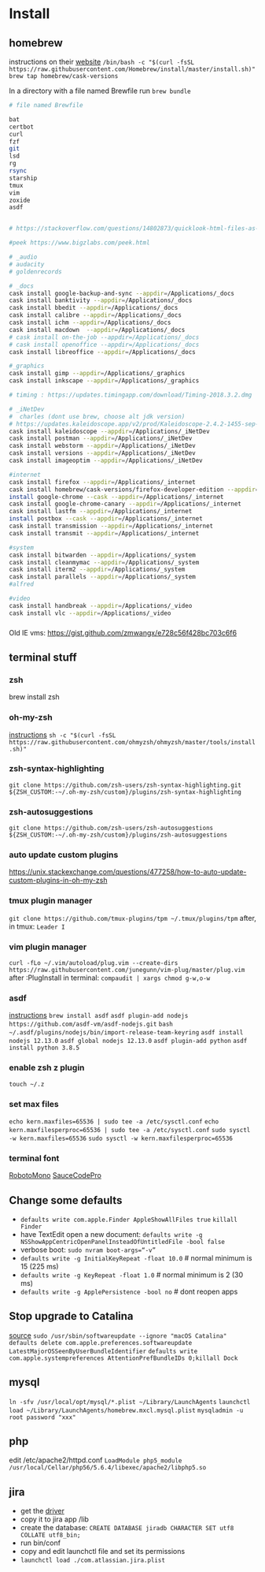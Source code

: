 # Install

## homebrew

instructions on their [website](http://brew.sh/)
`/bin/bash -c "$(curl -fsSL https://raw.githubusercontent.com/Homebrew/install/master/install.sh)"`
`brew tap homebrew/cask-versions`

In a directory with a file named Brewfile run `brew bundle`

```bash
# file named Brewfile

bat
certbot
curl
fzf
git
lsd
rg
rsync
starship
tmux
vim
zoxide
asdf


# https://stackoverflow.com/questions/14802873/quicklook-html-files-as-text-not-rendered-html

#peek https://www.bigzlabs.com/peek.html

# _audio
# audacity
# goldenrecords

# _docs
cask install google-backup-and-sync --appdir=/Applications/_docs
cask install banktivity --appdir=/Applications/_docs
cask install bbedit --appdir=/Applications/_docs
cask install calibre --appdir=/Applications/_docs
cask install ichm --appdir=/Applications/_docs
cask install macdown  --appdir=/Applications/_docs
# cask install on-the-job --appdir=/Applications/_docs
# cask install openoffice --appdir=/Applications/_docs
cask install libreoffice --appdir=/Applications/_docs

#_graphics
cask install gimp --appdir=/Applications/_graphics
cask install inkscape --appdir=/Applications/_graphics

# timing : https://updates.timingapp.com/download/Timing-2018.3.2.dmg

# _iNetDev
#  charles (dont use brew, choose alt jdk version)
# https://updates.kaleidoscope.app/v2/prod/Kaleidoscope-2.4.2-1455-sep-7-2021.app.zip
cask install kaleidoscope --appdir=/Applications/_iNetDev
cask install postman --appdir=/Applications/_iNetDev
cask install webstorm --appdir=/Applications/_iNetDev
cask install versions --appdir=/Applications/_iNetDev
cask install imageoptim --appdir=/Applications/_iNetDev

#internet
cask install firefox --appdir=/Applications/_internet
cask install homebrew/cask-versions/firefox-developer-edition --appdir=/Applications/_internet
install google-chrome --cask --appdir=/Applications/_internet
cask install google-chrome-canary --appdir=/Applications/_internet
cask install lastfm --appdir=/Applications/_internet
install postbox --cask --appdir=/Applications/_internet
cask install transmission --appdir=/Applications/_internet
cask install transmit --appdir=/Applications/_internet

#system
cask install bitwarden --appdir=/Applications/_system
cask install cleanmymac --appdir=/Applications/_system
cask install iterm2 --appdir=/Applications/_system
cask install parallels --appdir=/Applications/_system
#alfred

#video
cask install handbreak --appdir=/Applications/_video
cask install vlc --appdir=/Applications/_video


```

###

Old IE vms: https://gist.github.com/zmwangx/e728c56f428bc703c6f6

## terminal stuff

### zsh

brew install zsh

### oh-my-zsh

[instructions](https://github.com/robbyrussell/oh-my-zsh)
`sh -c "$(curl -fsSL https://raw.githubusercontent.com/ohmyzsh/ohmyzsh/master/tools/install.sh)"`

### zsh-syntax-highlighting

`git clone https://github.com/zsh-users/zsh-syntax-highlighting.git ${ZSH_CUSTOM:-~/.oh-my-zsh/custom}/plugins/zsh-syntax-highlighting`

### zsh-autosuggestions

`git clone https://github.com/zsh-users/zsh-autosuggestions ${ZSH_CUSTOM:-~/.oh-my-zsh/custom}/plugins/zsh-autosuggestions`

### auto update custom plugins
https://unix.stackexchange.com/questions/477258/how-to-auto-update-custom-plugins-in-oh-my-zsh

### tmux plugin manager

`git clone https://github.com/tmux-plugins/tpm ~/.tmux/plugins/tpm` after, in
tmux: `Leader I`

### vim plugin manager

`curl -fLo ~/.vim/autoload/plug.vim --create-dirs https://raw.githubusercontent.com/junegunn/vim-plug/master/plug.vim`
after :PlugInstall in terminal: `compaudit | xargs chmod g-w,o-w`

### asdf

[instructions](https://asdf-vm.com/#/core-manage-asdf-vm?id=install-asdf-vm)
`brew install asdf`
`asdf plugin-add nodejs https://github.com/asdf-vm/asdf-nodejs.git`
`bash ~/.asdf/plugins/nodejs/bin/import-release-team-keyring`
`asdf install nodejs 12.13.0`
`asdf global nodejs 12.13.0`
`asdf plugin-add python` `asdf install python 3.8.5`

### enable zsh z plugin

`touch ~/.z`

### set max files

`echo kern.maxfiles=65536 | sudo tee -a /etc/sysctl.conf`
`echo kern.maxfilesperproc=65536 | sudo tee -a /etc/sysctl.conf`
`sudo sysctl -w kern.maxfiles=65536`
`sudo sysctl -w kern.maxfilesperproc=65536`

### terminal font

[RobotoMono](https://github.com/ryanoasis/nerd-fonts/releases/download/v2.1.0/RobotoMono.zip)
[SauceCodePro](https://github.com/ryanoasis/nerd-fonts/releases/download/v2.1.0/SourceCodePro.zip)

## Change some defaults

- `defaults write com.apple.Finder AppleShowAllFiles true` `killall Finder`
- have TextEdit open a new document: `defaults write -g NSShowAppCentricOpenPanelInsteadOfUntitledFile -bool false`
- verbose boot: `sudo nvram boot-args=“-v”`
- `defaults write -g InitialKeyRepeat -float 10.0` # normal minimum is 15 (225 ms)
- `defaults write -g KeyRepeat -float 1.0` # normal minimum is 2 (30 ms)
- `defaults write -g ApplePersistence -bool no` # dont reopen apps

## Stop upgrade to Catalina

[source](https://apple.stackexchange.com/questions/367995/how-to-block-updates-to-mac-os-x-catalina)
`sudo /usr/sbin/softwareupdate --ignore "macOS Catalina"`
`defaults delete com.apple.preferences.softwareupdate LatestMajorOSSeenByUserBundleIdentifier`
`defaults write com.apple.systempreferences AttentionPrefBundleIDs 0;killall Dock`

## mysql

`ln -sfv /usr/local/opt/mysql/*.plist ~/Library/LaunchAgents`
`launchctl load ~/Library/LaunchAgents/homebrew.mxcl.mysql.plist`
`mysqladmin -u root password "xxx"`

## php

edit /etc/apache2/httpd.conf
`LoadModule php5_module /usr/local/Cellar/php56/5.6.4/libexec/apache2/libphp5.so`

## jira

- get the [driver](http://dev.mysql.com/downloads/connector/j)
- copy it to jira app /lib
- create the database:
  `CREATE DATABASE jiradb CHARACTER SET utf8 COLLATE utf8_bin;`
- run bin/conf
- copy and edit launchctl file and set its permissions
- `launchctl load ./com.atlassian.jira.plist`
